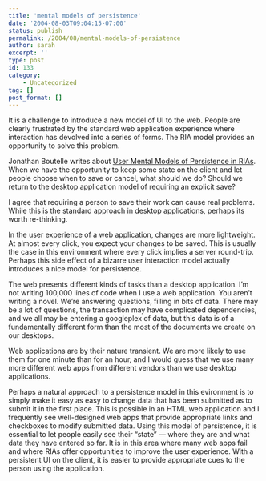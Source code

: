 ```yaml
---
title: 'mental models of persistence'
date: '2004-08-03T09:04:15-07:00'
status: publish
permalink: /2004/08/mental-models-of-persistence
author: sarah
excerpt: ''
type: post
id: 133
category:
    - Uncategorized
tag: []
post_format: []
---
```

It is a challenge to introduce a new model of UI to the web. People are clearly frustrated by the standard web application experience where interaction has devolved into a series of forms. The RIA model provides an opportunity to solve this problem.

Jonathan Boutelle writes about [User Mental Models of Persistence in RIAs](http://www.jonathanboutelle.com/archives/04_06/flash-persist.html). When we have the opportunity to keep some state on the client and let people choose when to save or cancel, what should we do? Should we return to the desktop application model of requiring an explicit save?

I agree that requiring a person to save their work can cause real problems. While this is the standard approach in desktop applications, perhaps its worth re-thinking.

In the user experience of a web application, changes are more lightweight. At almost every click, you expect your changes to be saved. This is usually the case in this environment where every click implies a server round-trip. Perhaps this side effect of a bizarre user interaction model actually introduces a nice model for persistence.

The web presents different kinds of tasks than a desktop application. I’m not writing 100,000 lines of code when I use a web application. You aren’t writing a novel. We’re answering questions, filling in bits of data. There may be a lot of questions, the transaction may have complicated dependencies, and we all may be entering a googleplex of data, but this data is of a fundamentally different form than the most of the documents we create on our desktops.

Web applications are by their nature transient. We are more likely to use them for one minute than for an hour, and I would guess that we use many more different web apps from different vendors than we use desktop applications.

Perhaps a natural approach to a persistence model in this evironment is to simply make it easy as easy to change data that has been submitted as to submit it in the first place. This is possible in an HTML web application and I frequently see well-designed web apps that provide appropriate links and checkboxes to modify submitted data. Using this model of persistence, it is essential to let people easily see their “state” — where they are and what data they have entered so far. It is in this area where many web apps fail and where RIAs offer opportunities to improve the user experience. With a persistent UI on the client, it is easier to provide appropriate cues to the person using the application.